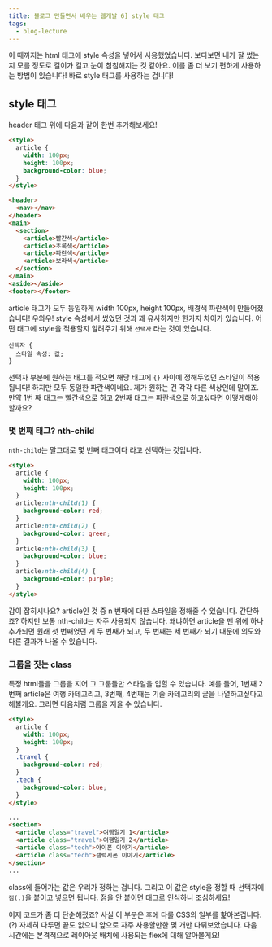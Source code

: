 ```yaml
---
title: 블로그 만들면서 배우는 웹개발 6] style 태그
tags:
  - blog-lecture
---
```


이 때까지는 html 태그에 style 속성을 넣어서 사용했었습니다. 보다보면 내가 잘 썼는지 모를 정도로 길이가 길고 눈이 침침해지는 것 같아요. 이를 좀 더 보기 편하게 사용하는 방법이 있습니다! 바로 style 태그를 사용하는 겁니다!

## style 태그

header 태그 위에 다음과 같이 한번 추가해보세요!

```html
<style>
  article {
    width: 100px;
    height: 100px;
    background-color: blue;
  }
</style>

<header>
  <nav></nav>
</header>
<main>
  <section>
    <article>빨간색</article>
    <article>초록색</article>
    <article>파란색</article>
    <article>보라색</article>
  </section>
</main>
<aside></aside>
<footer></footer>
```

<post-img src="/images/22/03/25/201832.png"></post-img>

article 태그가 모두 동일하게 width 100px, height 100px, 배경색 파란색이 만들어졌습니다! 우와우! style 속성에서 썼었던 것과 꽤 유사하지만 한가지 차이가 있습니다. 어떤 태그에 style을 적용할지 알려주기 위해 `선택자` 라는 것이 있습니다.

```
선택자 {
  스타일 속성: 값;
}
```

선택자 부분에 원하는 태그를 적으면 해당 태그에 `{}` 사이에 정해두었던 스타일이 적용됩니다! 하지만 모두 동일한 파란색이네요. 제가 원하는 건 각각 다른 색상인데 말이죠. 만약 1번 째 태그는 빨간색으로 하고 2번째 태그는 파란색으로 하고싶다면 어떻게해야할까요?

<!--more-->

### 몇 번째 태그? nth-child

`nth-child`는 말그대로 몇 번째 태그이다 라고 선택하는 것입니다.

```html
<style>
  article {
    width: 100px;
    height: 100px;
  }
  article:nth-child(1) {
    background-color: red;
  }
  article:nth-child(2) {
    background-color: green;
  }
  article:nth-child(3) {
    background-color: blue;
  }
  article:nth-child(4) {
    background-color: purple;
  }
</style>
```

<post-img src="/images/22/03/25/202816.png"></post-img>

감이 잡히시나요? article인 것 중 n 번째에 대한 스타일을 정해줄 수 있습니다. 간단하죠? 하지만 보통 nth-child는 자주 사용되지 않습니다. 왜냐하면 article을 맨 위에 하나 추가되면 원래 첫 번째였던 게 두 번째가 되고, 두 번째는 세 번째가 되기 때문에 의도와 다른 결과가 나올 수 있습니다.

### 그룹을 짓는 class

특정 html들을 그룹을 지어 그 그룹들만 스타일을 입힐 수 있습니다. 예를 들어, 1번째 2번째 article은 여행 카테고리고, 3번째, 4번째는 기술 카테고리의 글을 나열하고싶다고 해볼게요. 그러면 다음처럼 그룹을 지을 수 있습니다.

```html
<style>
  article {
    width: 100px;
    height: 100px;
  }
  .travel {
    background-color: red;
  }
  .tech {
    background-color: blue;
  }
</style>

...
<section>
  <article class="travel">여행일기 1</article>
  <article class="travel">여행일기 2</article>
  <article class="tech">아이폰 이야기</article>
  <article class="tech">갤럭시폰 이야기</article>
</section>
...
```

class에 들어가는 값은 우리가 정하는 겁니다. 그리고 이 값은 style을 정할 때 선택자에 `점(.)`을 붙이고 넣으면 됩니다. 점을 안 붙이면 태그로 인식하니 조심하세요!

<post-img src="/images/22/03/25/210252.png"></post-img>

이제 코드가 좀 더 단순해졌죠? 사실 이 부분은 후에 다룰 CSS의 일부를 핥아본겁니다.(?) 자세히 다루면 끝도 없으니 앞으로 자주 사용할만한 몇 개만 다뤄보았습니다. 다음 시간에는 본격적으로 레이아웃 배치에 사용되는 flex에 대해 알아볼게요!
